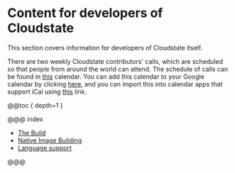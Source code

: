 # Content for developers of Cloudstate

This section covers information for developers of Cloudstate itself.

There are two weekly Cloudstate contributors' calls, which are scheduled so that people from around the world can attend. The schedule of calls can be found in [this](https://calendar.google.com/calendar/embed?src=lightbend.com_3is0shfmmqgh4q57eo0n8m6bfc%40group.calendar.google.com) calendar. You can add this calendar to your Google calendar by clicking [here](https://calendar.google.com/calendar/b/1?cid=bGlnaHRiZW5kLmNvbV8zaXMwc2hmbW1xZ2g0cTU3ZW8wbjhtNmJmY0Bncm91cC5jYWxlbmRhci5nb29nbGUuY29t), and you can import this into calendar apps that support iCal using [this](https://calendar.google.com/calendar/ical/lightbend.com_3is0shfmmqgh4q57eo0n8m6bfc%40group.calendar.google.com/public/basic.ics) link.

@@toc { depth=1 }

@@@ index

* [The Build](thebuild.md)
* [Native Image Building](nativeimage.md)
* [Language support](language-support/index.md)

@@@
